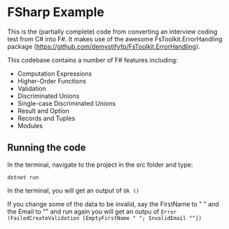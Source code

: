 # FSharp Example

This is the (partially complete) code from converting an interview coding test from C# into F#. It makes use of the awesome FsToolkit.ErrorHandling package (https://github.com/demystifyfp/FsToolkit.ErrorHandling).

This codebase contains a number of F# features including:

- Computation Expressions
- Higher-Order Functions
- Validation
- Discriminated Unions
- Single-case Discriminated Unions
- Result and Option
- Records and Tuples
- Modules

## Running the code

In the terminal, navigate to the project in the src folder and type:

```dotnet run```

In the terminal, you will get an output of ```Ok ()```

If you change some of the data to be invalid, say the FirstName to " " and the Email to "" and run again you will get an outpu of ```Error (FailedCreateValidation [EmptyFirstName " "; InvalidEmail ""])```
